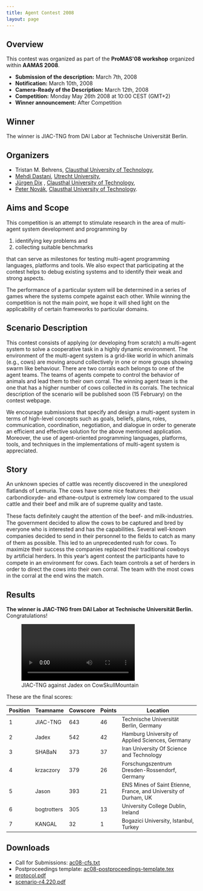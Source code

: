 ```yaml
---
title: Agent Contest 2008
layout: page
---
```


Overview
--------

This contest was organized as part of the **ProMAS'08 workshop** organized within **AAMAS 2008**.


* **Submission of the description:** March 7th, 2008
* **Notification:** March 10th, 2008
* **Camera-Ready of the Description:** March 12th, 2008
* **Competition:** Monday May 26th 2008 at 10:00 CEST (GMT+2)
* **Winner announcement:** After Competition

Winner
------

The winner is JIAC-TNG from DAI Labor at Technische Universität Berlin.

Organizers
----------

* Tristan M. Behrens, [Clausthal University of Technology](http://www.tu-clausthal.de/),
* [Mehdi Dastani](http://www.cs.uu.nl/~mehdi/), [Utrecht University](http://www.uu.nl/),
* [Jürgen Dix](http://www.in.tu-clausthal.de/divisions/cig/cigroot/members/leader/cigmember-dix/) , [Clausthal University of Technology](http://www.tu-clausthal.de/),
* [Peter Novák](http://peter.aronde.net/), [Clausthal University of Technology](http://www.tu-clausthal.de/).

Aims and Scope
--------------

This competition is an attempt to stimulate research in the area of multi-agent system development and programming by

1. identifying key problems and
2. collecting suitable benchmarks

that can serve as milestones for testing multi-agent programming languages, platforms and tools. We also expect that participating at the contest helps to debug existing systems and to identify their weak and strong aspects.

The performance of a particular system will be determined in a series of games where the systems compete against each other. While winning the competition is not the main point, we hope it will shed light on the applicability of certain frameworks to particular domains.

Scenario Description
--------------------

This contest consists of applying (or developing from scratch) a multi-agent system to solve a cooperative task in a highly dynamic environment. The environment of the multi-agent system is a grid-like world in which animals (e.g., cows) are moving around collectively in one or more groups showing swarm like behaviour. There are two corrals each belongs to one of the agent teams. The teams of agents compete to control the behavior of animals and lead them to their own corral. The winning agent team is the one that has a higher number of cows collected in its corrals. The technical description of the scenario will be published soon (15 February) on the contest webpage.

We encourage submissions that specify and design a multi-agent system in terms of high-level concepts such as goals, beliefs, plans, roles, communication, coordination, negotiation, and dialogue in order to generate an efficient and effective solution for the above mentioned application. Moreover, the use of agent-oriented programming languages, platforms, tools, and techniques in the implementations of multi-agent system is appreciated.

Story
-----

An unknown species of cattle was recently discovered in the unexplored ﬂatlands of Lemuria. The cows have some nice features: their carbondioxyde- and ethane-output is extremely low compared to the usual cattle and their beef and milk are of supreme quality and taste.

These facts deﬁnitely caught the attention of the beef- and milk-industries. The government decided to allow the cows to be captured and bred by everyone who is interested and has the capabilities. Several well-known companies decided to send in their personnel to the ﬁelds to catch as many of them as possible. This led to an unprecedented rush for cows. To maximize their success the companies replaced their traditional cowboys by artiﬁcial herders. In this year’s agent contest the participants have to compete in an environment for cows. Each team controls a set of herders in order to direct the cows into their own corral. The team with the most cows in the corral at the end wins the match.

Results
-------

**The winner is JIAC-TNG from DAI Labor at Technische Universität Berlin.** Congratulations!

<figure>
  <video controls>
    <source src="GridSimulation_JIAC-TNGJadex_CowSkullMountain_2008-05-28_12-05.webm" type="video/webm">
    <img src="GridSimulation_JIAC-TNGJadex_CowSkullMountain_2008-05-28_12-05.jpg">
  </video>
  <figcaption>JIAC-TNG against Jadex on CowSkullMountain</figcaption>
</figure>

These are the final scores:

Position | Teamname | Cowscore | Points | Location
--- | --- | --- | --- | ---
1 | JIAC-TNG | 643 | 46 | Technische Universität Berlin, Germany
2 | Jadex | 542 | 42 | Hamburg University of Applied Sciences, Germany
3 | SHABaN | 373 | 37 | Iran University Of Science and Technology
4 | krzaczory | 379 | 26 | Forschungszentrum Dresden-Rossendorf, Germany
5 | Jason | 393 | 21 | ENS Mines of Saint Etienne, France, and University of Durham, UK
6 | bogtrotters | 305 | 13 | University College Dublin, Ireland
7 | KANGAL | 32 | 1 | Bogazici University, Istanbul, Turkey

Downloads
---------

* Call for Submissions: [ac08-cfs.txt](ac08-cfs.txt)
* Postproceedings template: [ac08-postproceedings-template.tex](ac08-postproceedings-template.tex)
* [protocol.pdf](protocol.pdf)
* [scenario-r4.220.pdf](scenario-r4.220.pdf)
